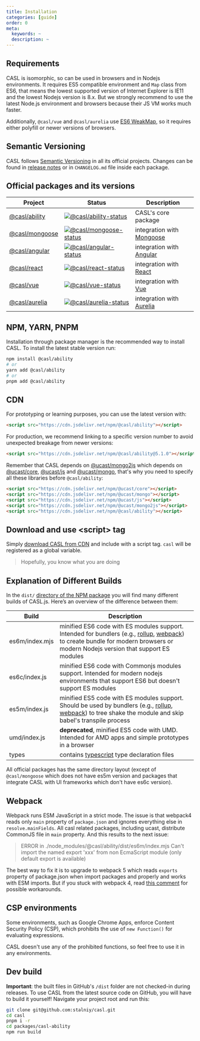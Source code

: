 ```yaml
---
title: Installation
categories: [guide]
order: 0
meta:
  keywords: ~
  description: ~
---
```


## Requirements

CASL is isomorphic, so can be used in browsers and in Nodejs environments. It requires ES5 compatible environment and  `Map` class from ES6, that means the lowest supported version of Internet Explorer is IE11 and the lowest Nodejs version is 8.x. But we strongly recommend to use the latest Node.js environment and browsers because their JS VM works much faster.

Additionally, `@casl/vue` and `@casl/aurelia` use [ES6 WeakMap](https://developer.mozilla.org/en-US/docs/Web/JavaScript/Reference/Global_Objects/WeakMap), so it requires either polyfill or newer versions of browsers.

## Semantic Versioning

CASL follows [Semantic Versioning](https://semver.org/) in all its official projects. Changes can be found in [release notes](https://github.com/stalniy/casl/releases) or in `CHANGELOG.md` file inside each package.

## Official packages and its versions

| Project           | Status                               | Description |
|-------------------|--------------------------------------|-------------|
| [@casl/ability]   | [![@casl/ability-status]][@casl/ability-package]   | CASL's core package |
| [@casl/mongoose]  | [![@casl/mongoose-status]][@casl/mongoose-package] | integration with  [Mongoose][mongoose] |
| [@casl/angular]   | [![@casl/angular-status]][@casl/angular-package]   | integration with  [Angular][angular] |
| [@casl/react]     | [![@casl/react-status]][@casl/react-package]       | integration with  [React][react] |
| [@casl/vue]       | [![@casl/vue-status]][@casl/vue-package]           | integration with  [Vue][vue] |
| [@casl/aurelia]   | [![@casl/aurelia-status]][@casl/aurelia-package]   | integration with  [Aurelia][aurelia] |

[@casl/ability]: ../intro
[@casl/mongoose]: ../../package/casl-mongoose
[@casl/angular]: ../../package/casl-angular
[@casl/react]: ../../package/casl-react
[@casl/vue]: ../../package/casl-vue
[@casl/aurelia]: ../../package/casl-aurelia

[@casl/ability-status]: https://img.shields.io/npm/v/@casl/ability.svg
[@casl/mongoose-status]: https://img.shields.io/npm/v/@casl/mongoose.svg
[@casl/angular-status]: https://img.shields.io/npm/v/@casl/angular.svg
[@casl/react-status]: https://img.shields.io/npm/v/@casl/react.svg
[@casl/vue-status]: https://img.shields.io/npm/v/@casl/vue.svg
[@casl/aurelia-status]: https://img.shields.io/npm/v/@casl/aurelia.svg

[@casl/ability-package]: https://www.npmjs.com/package/@casl/ability
[@casl/mongoose-package]: https://www.npmjs.com/package/@casl/mongoose
[@casl/angular-package]: https://www.npmjs.com/package/@casl/angular
[@casl/react-package]: https://www.npmjs.com/package/@casl/react
[@casl/vue-package]: https://www.npmjs.com/package/@casl/vue
[@casl/aurelia-package]: https://www.npmjs.com/package/@casl/aurelia

[mongoose]: http://mongoosejs.com/
[vue]: https://vuejs.org
[angular]: https://angular.io/
[react]: https://reactjs.org/
[aurelia]: http://aurelia.io

## NPM, YARN, PNPM

Installation through package manager is the recommended way to install CASL. To install the latest stable version run:

```sh
npm install @casl/ability
# or
yarn add @casl/ability
# or
pnpm add @casl/ability
```

## CDN

For prototyping or learning purposes, you can use the latest version with:

```html
<script src="https://cdn.jsdelivr.net/npm/@casl/ability"></script>
```

For production, we recommend linking to a specific version number to avoid unexpected breakage from newer versions:

```html
<script src="https://cdn.jsdelivr.net/npm/@casl/ability@5.1.0"></script>
```

Remember that CASL depends on [@ucast/mongo2js] which depends on [@ucast/core], [@ucast/js] and [@ucast/mongo], that's why you need to specify all these libraries before `@casl/ability`:

```html
<script src="https://cdn.jsdelivr.net/npm/@ucast/core"></script>
<script src="https://cdn.jsdelivr.net/npm/@ucast/mongo"></script>
<script src="https://cdn.jsdelivr.net/npm/@ucast/js"></script>
<script src="https://cdn.jsdelivr.net/npm/@ucast/mongo2js"></script>
<script src="https://cdn.jsdelivr.net/npm/@casl/ability"></script>
```

[@ucast/core]: https://www.npmjs.com/package/@ucast/core
[@ucast/js]: https://www.npmjs.com/package/@ucast/js
[@ucast/mongo]: https://www.npmjs.com/package/@ucast/mongo
[@ucast/mongo2js]: https://www.npmjs.com/package/@ucast/mongo

## Download and use &lt;script&gt; tag

Simply [download CASL from CDN](https://cdn.jsdelivr.net/npm/@casl/ability) and include with a script tag. `casl` will be registered as a global variable.

> Hopefully, you know what you are doing

## Explanation of Different Builds

In the `dist/` [directory of the NPM package](https://cdn.jsdelivr.net/npm/@casl/ability/dist/) you will find many different builds of CASL.js. Here’s an overview of the difference between them:

| Build           | Description                          |
|-----------------|--------------------------------------|
| es6m/index.mjs    | minified ES6 code with ES modules support. Intended for bundlers (e.g., [rollup], [webpack]) to create bundle for modern browsers or modern Nodejs version that support ES modules |
| es6c/index.js    | minified ES6 code with Commonjs modules support. Intended for modern nodejs environments that support ES6 but doesn't support ES modules |
| es5m/index.js   | minified ES5 code with ES modules support. Should be used by bundlers (e.g., [rollup], [webpack]) to tree shake the module and skip babel's transpile process |
| umd/index.js    | **deprecated**, minified ES5 code with UMD. Intended for AMD apps and simple prototypes in a browser |
| types           | contains [typescript] type declaration files |

[rollup]: https://rollupjs.org/guide/en/
[webpack]: https://webpack.js.org/
[typescript]: http://www.typescriptlang.org/

All official packages has the same directory layout (except of `@casl/mongoose` which does not have es5m version and packages that integrate CASL with UI frameworks which don't have es6c version).

## Webpack

Webpack runs ESM JavaScript in a strict mode. The issue is that webpack4 reads only `main` property of `package.json` and ignores everything else in `resolve.mainFields`. All casl related packages, including ucast, distribute CommonJS file in `main` property. And this results to the next issue:

> ERROR in ./node_modules/@casl/ability/dist/es6m/index.mjs
> Can't import the named export 'xxx' from non EcmaScript module (only default export is available)

The best way to fix it is to upgrade to webpack 5 which reads `exports` property of package.json when import packages and properly and works with ESM imports. But if you stuck with webpack 4, read [this comment](https://github.com/stalniy/casl/issues/427#issuecomment-757539486) for possible workarounds.

## CSP environments

Some environments, such as Google Chrome Apps, enforce Content Security Policy (CSP), which prohibits the use of `new Function()` for evaluating expressions.

CASL doesn't use any of the prohibited functions, so feel free to use it in any environments.

## Dev build

**Important**: the built files in GitHub's `/dist` folder are not checked-in during releases. To use CASL from the latest source code on GitHub, you will have to build it yourself! Navigate your project root and run this:

```sh
git clone git@github.com:stalniy/casl.git
cd casl
pnpm i -r
cd packages/casl-ability
npm run build
```
